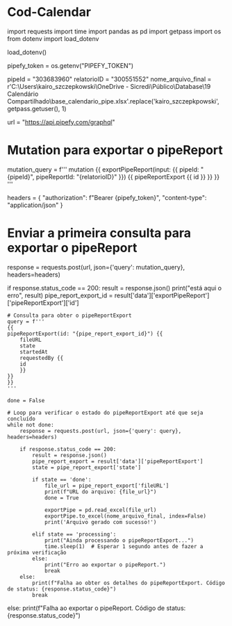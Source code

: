 # Cod-Calendar
import requests
import time
import pandas as pd
import getpass
import os
from dotenv import load_dotenv

load_dotenv()

pipefy_token = os.getenv("PIPEFY_TOKEN")

pipeId = "303683960"
relatorioID = "300551552"
nome_arquivo_final = r'C:\Users\kairo_szczepkowski\OneDrive - Sicredi\Público\Database\19 Calendário Compartilhado\base_calendario_pipe.xlsx'.replace('kairo_szczepkpowski', getpass.getuser(), 1)

url = "https://api.pipefy.com/graphql"

# Mutation para exportar o pipeReport
mutation_query = f'''
mutation {{
    exportPipeReport(input: {{
        pipeId: "{pipeId}",
        pipeReportId: "{relatorioID}"
    }}) {{
        pipeReportExport {{
            id
        }}
    }}
}}
'''

headers = {
    "authorization": f"Bearer {pipefy_token}",
    "content-type": "application/json"
}

# Enviar a primeira consulta para exportar o pipeReport
response = requests.post(url, json={'query': mutation_query}, headers=headers)

if response.status_code == 200:
    result = response.json()
    print("está aqui o erro", result)
    pipe_report_export_id = result['data']['exportPipeReport']['pipeReportExport']['id']

    # Consulta para obter o pipeReportExport
    query = f'''
    {{
    pipeReportExport(id: "{pipe_report_export_id}") {{
        fileURL
        state
        startedAt
        requestedBy {{
        id
        }}
    }}
    }}
    '''

    done = False

    # Loop para verificar o estado do pipeReportExport até que seja concluído
    while not done:
        response = requests.post(url, json={'query': query}, headers=headers)
        
        if response.status_code == 200:
            result = response.json()
            pipe_report_export = result['data']['pipeReportExport']
            state = pipe_report_export['state']
            
            if state == 'done':
                file_url = pipe_report_export['fileURL']
                print(f"URL do arquivo: {file_url}")
                done = True

                exportPipe = pd.read_excel(file_url)
                exportPipe.to_excel(nome_arquivo_final, index=False)
                print('Arquivo gerado com sucesso!')

            elif state == 'processing':
                print("Ainda processando o pipeReportExport...")
                time.sleep(1)  # Esperar 1 segundo antes de fazer a próxima verificação
            else:
                print("Erro ao exportar o pipeReport.")
                break
        else:
            print(f"Falha ao obter os detalhes do pipeReportExport. Código de status: {response.status_code}")
            break
else:
    print(f"Falha ao exportar o pipeReport. Código de status: {response.status_code}")
